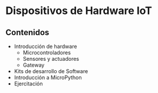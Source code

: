 # Dispositivos de Hardware IoT

## Contenidos

- Introducción de hardware
  - Microcontroladores
  - Sensores y actuadores
  - Gateway
- Kits de desarrollo de Software
- Introducción a MicroPython
- Ejercitación
